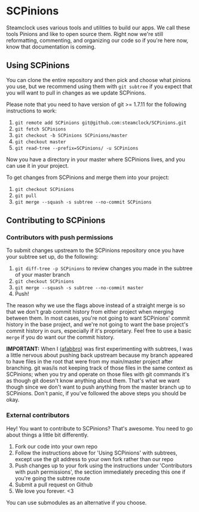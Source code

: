 SCPinions
=========

Steamclock uses various tools and utilities to build our apps. We call these tools Pinions and like to open source them. Right now we're still reformatting, commenting, and organizing our code so if you're here now, know that documentation is coming.

Using SCPinions
---------------

You can clone the entire repository and then pick and choose what pinions you use, but we recommend using them with ```git subtree``` if you expect that you will want to pull in changes as we update SCPinions. 

Please note that you need to have version of git >= 1.7.11 for the following instructions to work:

1. ```git remote add SCPinions git@github.com:steamclock/SCPinions.git```
2. ```git fetch SCPinions```
3. ```git checkout -b SCPinions SCPinions/master```
4. ```git checkout master```
5. ```git read-tree --prefix=SCPinions/ -u SCPinions```

Now you have a directory in your master where SCPinions lives, and you can use it in your project.

To get changes from SCPinions and merge them into your project:

1. ```git checkout SCPinions```
2. ```git pull```
3. ```git merge --squash -s subtree --no-commit SCPinions```

Contributing to SCPinions
-------------------------

### Contributors with push permissions

To submit changes upstream to the SCPinions repository once you have your subtree set up, do the following:

1. ```git diff-tree -p SCPinions``` to review changes you made in the subtree of your master branch
2. ```git checkout SCPinions```
2. ```git merge --squash -s subtree --no-commit master```
3. Push!

The reason why we use the flags above instead of a straight merge is so that we don't grab commit history from either project when merging between them. In most cases, you're not going to want SCPinions' commit history in the base project, and we're not going to want the base project's commit history in ours, especially if it's proprietary. Feel free to use a basic ```merge``` if you do want our the commit history.

**IMPORTANT:** When I ([afabbro](http://github.com/afabbro)) was first experimenting with subtrees, I was a little nervous about pushing back upstream because my branch appeared to have files in the root that were from my main/master project after branching. git was/is not keeping track of those files in the same context as SCPinions; when you try and operate on those files with git commands it's as though git doesn't know anything about them. That's what we want though since we don't want to push anything from the master branch up to SCPinions. Don't panic, if you've followed the above steps you should be okay.

### External contributors

Hey! You want to contribute to SCPinions? That's awesome. You need to go about things a little bit differently. 

1. Fork our code into your own repo
2. Follow the instructions above for 'Using SCPinions' with subtrees, except use the git address to your own fork rather than our repo
3. Push changes up to your fork using the instructions under 'Contributors with push permissions', the section immediately preceding this one if you're going the subtree route
4. Submit a pull request on Github
5. We love you forever. <3

You can use submodules as an alternative if you choose.


